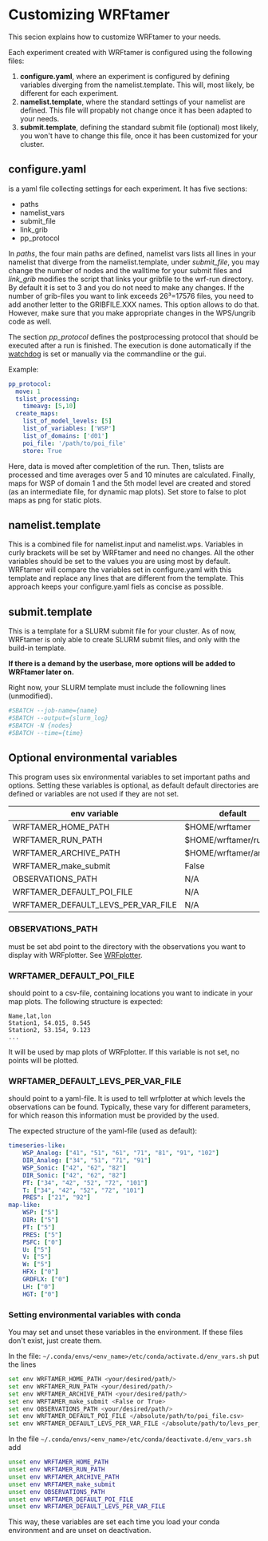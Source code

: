 # Customizing WRFtamer

This secion explains how to customize WRFtamer to your needs.

Each experiment created with WRFtamer is configured using the following files:

1. **configure.yaml**,
   where an experiment is configured by defining variables diverging from the namelist.template.
   This will, most likely, be different for each experiment. 
2. **namelist.template**, 
   where the standard settings of your namelist are defined. 
   This file will propably not change once it has been adapted to your needs.
3. **submit.template**, defining the standard submit file (optional)
   most likely, you won't have to change this file, once it has been customized for your cluster. 
   
## configure.yaml
is a yaml file collecting settings for each experiment. It has five sections:

- paths
- namelist_vars
- submit_file
- link_grib
- pp_protocol

In *paths*, the four main paths are defined, namelist vars lists all lines in your namelist that diverge
from the namelist.template, under *submit_file*, you may change the number of nodes and the walltime for
your submit files and *link_grib* modifies the script that links your gribfile to the wrf-run directory.
By default it is set to 3 and you do not need to make any changes. If the number of grib-files you want 
to link exceeds 26³=17576 files, you need to add another letter to the GRIBFILE.XXX names. This option 
allows to do that. However, make sure that you make appropriate changes in the WPS/ungrib code as well.

The section *pp_protocol* defines the postprocessing protocol that should be executed after a run is finished. 
The execution is done automatically if the [watchdog](command_line_tools.md#start-watchdog) is set or manually via
the commandline or the gui.

Example:
```yaml
pp_protocol:
  move: 1
  tslist_processing:
    timeavg: [5,10]
  create_maps:
    list_of_model_levels: [5]
    list_of_variables: ['WSP']
    list_of_domains: ['d01']
    poi_file: '/path/to/poi_file'
    store: True
```

Here, data is moved after completition of the run. Then, tslists are processed and time averages over 5 and 10 minutes
are calculated. Finally, maps for WSP of domain 1 and the 5th model level are created and stored (as an intermediate file,
for dynamic map plots). Set store to false to plot maps as png for static plots.

## namelist.template

This is a combined file for namelist.input and namelist.wps. Variables in curly brackets will be set by
WRFtamer and need no changes. All the other variables should be set to the values you are using most
by default. WRFtamer will compare the variables set in configure.yaml with this template and replace 
any lines that are different from the template. This approach keeps your configure.yaml fiels as
concise as possible.

## submit.template

This is a template for a SLURM submit file for your cluster. As of now, WRFtamer is only able to create
SLURM submit files, and only with the build-in template. 

**If there is a demand by the userbase, more options will be added to WRFtamer later on.**

Right now, your SLURM template must include the followning lines (unmodified).

```bash
#SBATCH --job-name={name}
#SBATCH --output={slurm_log}
#SBATCH -N {nodes}
#SBATCH --time={time}
```

## Optional environmental variables

This program uses six environmental variables to set important paths and options. Setting these variables is optional,
as default default directories are defined or variables are not used if they are not set.

| env variable          | default                |
| --------------------- | -----------------------|
| WRFTAMER_HOME_PATH    | $HOME/wrftamer         |
| WRFTAMER_RUN_PATH     | $HOME/wrftamer/run     |
| WRFTAMER_ARCHIVE_PATH | $HOME/wrftamer/archive |
| WRFTAMER_make_submit  | False                  |
| OBSERVATIONS_PATH     | N/A                    |
| WRFTAMER_DEFAULT_POI_FILE | N/A                |
| WRFTAMER_DEFAULT_LEVS_PER_VAR_FILE | N/A                |

### OBSERVATIONS_PATH

must be set abd point to the directory with the observations you want to display with WRFplotter. See
[WRFplotter](wrfplotter.md#preparing-your-observations).

### WRFTAMER_DEFAULT_POI_FILE
should point to a csv-file, containing locations you want to indicate in your map plots. The following structure is 
expected:
  
```text
Name,lat,lon
Station1, 54.015, 8.545
Station2, 53.154, 9.123
...
```

It will be used by map plots of WRFplotter. If this variable is not set, no points will be plotted.

### WRFTAMER_DEFAULT_LEVS_PER_VAR_FILE
should point to a yaml-file. It is used to tell wrfplotter at which levels the observations can be found. Typically,
these vary for different parameters, for which reason this information must be provided by the used. 

The expected structure of the yaml-file (used as default):
  
```yaml
timeseries-like:
    WSP_Analog: ["41", "51", "61", "71", "81", "91", "102"]
    DIR_Analog: ["34", "51", "71", "91"]
    WSP_Sonic: ["42", "62", "82"]
    DIR_Sonic: ["42", "62", "82"]
    PT: ["34", "42", "52", "72", "101"]
    T: ["34", "42", "52", "72", "101"]
    PRES": ["21", "92"]
map-like:
    WSP: ["5"]
    DIR: ["5"]
    PT: ["5"]
    PRES: ["5"]
    PSFC: ["0"]
    U: ["5"]
    V: ["5"]
    W: ["5"]
    HFX: ["0"]
    GRDFLX: ["0"]
    LH: ["0"]
    HGT: ["0"]
```

### Setting environmental variables with conda

You may set and unset these variables in the environment. If these files don't exist, just create them.

In the file:
```~/.conda/envs/<env_name>/etc/conda/activate.d/env_vars.sh``` put the lines

```bash
set env WRFTAMER_HOME_PATH <your/desired/path/>
set env WRFTAMER_RUN_PATH <your/desired/path/>
set env WRFTAMER_ARCHIVE_PATH <your/desired/path/>
set env WRFTAMER_make_submit <False or True>
set env OBSERVATIONS_PATH <your/desired/path/>
set env WRFTAMER_DEFAULT_POI_FILE </absolute/path/to/poi_file.csv>
set env WRFTAMER_DEFAULT_LEVS_PER_VAR_FILE </absolute/path/to/levs_per_var_file.yaml>
```

In the file
```~/.conda/envs/<env_name>/etc/conda/deactivate.d/env_vars.sh``` add

```bash
unset env WRFTAMER_HOME_PATH
unset env WRFTAMER_RUN_PATH
unset env WRFTAMER_ARCHIVE_PATH
unset env WRFTAMER_make_submit
unset env OBSERVATIONS_PATH
unset env WRFTAMER_DEFAULT_POI_FILE
unset env WRFTAMER_DEFAULT_LEVS_PER_VAR_FILE
```

This way, these variables are set each time you load your conda environment and are unset on deactivation.